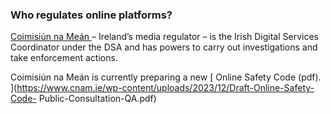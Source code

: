 ###  **Who regulates online platforms?**

[ Coimisiún na Meán ](https://www.cnam.ie/) – Ireland’s media regulator – is
the Irish Digital Services Coordinator under the DSA and has powers to carry
out investigations and take enforcement actions.

Coimisiún na Meán is currently preparing a new [ Online Safety Code (pdf).
](https://www.cnam.ie/wp-content/uploads/2023/12/Draft-Online-Safety-Code-
Public-Consultation-QA.pdf)

